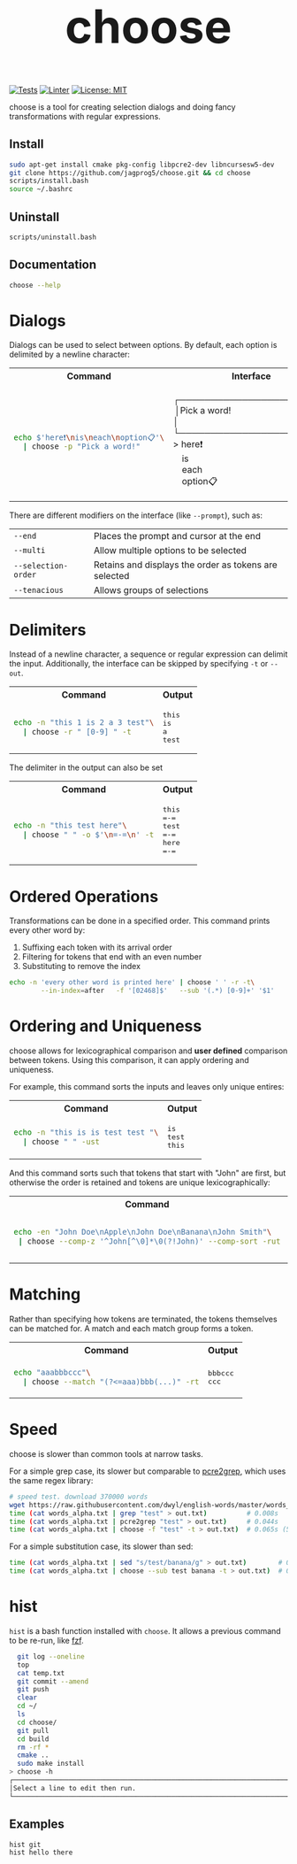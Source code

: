 <h1 align="center" style=font-size:6em>choose</h1>

[![Tests](https://github.com/jagprog5/choose/actions/workflows/tests.yml/badge.svg)](https://github.com/jagprog5/choose/actions/workflows/tests.yml)
[![Linter](https://github.com/jagprog5/choose/actions/workflows/cpp-linter.yml/badge.svg)](https://github.com/jagprog5/choose/actions/workflows/cpp-linter.yml)
[![License: MIT](https://img.shields.io/badge/License-MIT-yellow.svg)](https://opensource.org/licenses/MIT)

choose is a tool for creating selection dialogs and doing fancy transformations with regular expressions.
## Install
```bash
sudo apt-get install cmake pkg-config libpcre2-dev libncursesw5-dev
git clone https://github.com/jagprog5/choose.git && cd choose
scripts/install.bash
source ~/.bashrc
```
## Uninstall
```bash
scripts/uninstall.bash
```
## Documentation
```bash
choose --help
```
# Dialogs
Dialogs can be used to select between options. By default, each option is delimited by a newline character:
<table>
<tr>
<th>Command</th>
<th>Interface</th>
</tr>
<tr>
<td>

```bash
echo $'here❗\nis\neach\noption📋'\
  | choose -p "Pick a word!"
```

</td>
<td>

┌───────────────────────┐  
&#8198;│Pick a word!&emsp;&emsp;&emsp;&emsp;&emsp;&emsp;&emsp;&emsp;&emsp;&emsp;&emsp;│  
└───────────────────────┘  
\> here❗  
&emsp;is  
&emsp;each  
&emsp;option📋  

</td>
</tr>
</table>

There are different modifiers on the interface (like `--prompt`), such as:

| | |
|-|-|
|`--end`|Places the prompt and cursor at the end|
|`--multi`|Allow multiple options to be selected|
|`--selection-order`|Retains and displays the order as tokens are selected|
|`--tenacious`|Allows groups of selections|

# Delimiters

Instead of a newline character, a sequence or regular expression can delimit the input. Additionally, the interface can be skipped by specifying `-t` or `--out`.

<table>
<tr>
<th>Command</th>
<th>Output</th>
</tr>
<tr>
<td>

```bash
echo -n "this 1 is 2 a 3 test"\
  | choose -r " [0-9] " -t
```

</td>
<td>
<pre>
this  
is  
a  
test
</pre>  
</td>
</tr>
</table>

The delimiter in the output can also be set

<table>
<tr>
<th>Command</th>
<th>Output</th>
</tr>
<tr>
<td>

```bash
echo -n "this test here"\
  | choose " " -o $'\n=-=\n' -t
```

</td>
<td>
<pre>
this
=-=
test
=-=
here
=-=
</pre>  
</td>
</tr>
</table>

# Ordered Operations

Transformations can be done in a specified order. This command prints every other word by:

1. Suffixing each token with its arrival order
2. Filtering for tokens that end with an even number
3. Substituting to remove the index

```bash
echo -n 'every other word is printed here' | choose ' ' -r -t\
        --in-index=after   -f '[02468]$'   --sub '(.*) [0-9]+' '$1'
```

# Ordering and Uniqueness

choose allows for lexicographical comparison and **user defined** comparison between tokens. Using this comparison, it can apply ordering and uniqueness.

For example, this command sorts the inputs and leaves only unique entires:

<table>
<tr>
<th>Command</th>
<th>Output</th>
</tr>
<tr>
<td>

```bash
echo -n "this is is test test "\
  | choose " " -ust
```

</td>
<td>
<pre>
is
test
this
</pre>  
</td>
</tr>
</table>

And this command sorts such that tokens that start with "John" are first, but otherwise the order is retained and tokens are unique lexicographically:

<table>
<tr>
<th>Command</th>
<th>Output</th>
</tr>
<tr>
<td>

```bash
echo -en "John Doe\nApple\nJohn Doe\nBanana\nJohn Smith"\
 | choose --comp-z '^John[^\0]*\0(?!John)' --comp-sort -rut
```

</td>
<td>
<pre>
John Doe
John Smith
Apple
Banana
</pre>  
</td>
</tr>
</table>

# Matching

Rather than specifying how tokens are terminated, the tokens themselves can be matched for. A match and each match group forms a token.

<table>
<tr>
<th>Command</th>
<th>Output</th>
</tr>
<tr>
<td>

```bash
echo "aaabbbccc"\
  | choose --match "(?<=aaa)bbb(...)" -rt
```

</td>
<td>
<pre>
bbbccc
ccc
</pre>  
</td>
</tr>
</table>

# Speed

choose is slower than common tools at narrow tasks.

For a simple grep case, its slower but comparable to [pcre2grep](https://www.pcre.org/current/doc/html/pcre2grep.html), which uses the same regex library:

```bash
# speed test. download 370000 words
wget https://raw.githubusercontent.com/dwyl/english-words/master/words_alpha.txt
time (cat words_alpha.txt | grep "test" > out.txt)          # 0.008s
time (cat words_alpha.txt | pcre2grep "test" > out.txt)     # 0.044s
time (cat words_alpha.txt | choose -f "test" -t > out.txt)  # 0.065s (50% slower than pcre2grep)
```

For a simple substitution case, its slower than sed:

```bash
time (cat words_alpha.txt | sed "s/test/banana/g" > out.txt)        # 0.058s
time (cat words_alpha.txt | choose --sub test banana -t > out.txt)  # 0.206s (~4 times slower than sed)
```
# hist

`hist` is a bash function installed with `choose`. It allows a previous command to be re-run, like [fzf](https://github.com/junegunn/fzf).

```bash
  git log --oneline
  top
  cat temp.txt
  git commit --amend
  git push
  clear
  cd ~/
  ls
  cd choose/
  git pull
  cd build
  rm -rf *
  cmake ..
  sudo make install
> choose -h
┌────────────────────────────────────────────────────────────────────────────────┐
│Select a line to edit then run.                                                 │
└────────────────────────────────────────────────────────────────────────────────┘
```
## Examples

```bash
hist git
hist hello there
```
